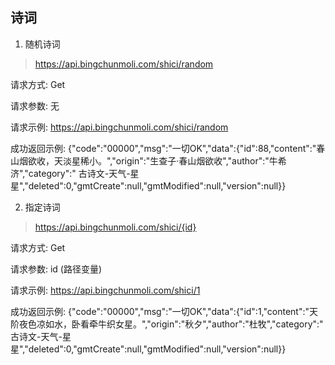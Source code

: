## 诗词

1. 随机诗词

> https://api.bingchunmoli.com/shici/random

请求方式: Get

请求参数: 无

请求示例:
https://api.bingchunmoli.com/shici/random

成功返回示例:
{"code":"00000","msg":"一切OK","data":{"id":88,"content":"春山烟欲收，天淡星稀小。","origin":"生查子·春山烟欲收","author":"牛希济","category":"
古诗文-天气-星星","deleted":0,"gmtCreate":null,"gmtModified":null,"version":null}}

2. 指定诗词

> https://api.bingchunmoli.com/shici/{id}

请求方式: Get

请求参数: id (路径变量)

请求示例:
https://api.bingchunmoli.com/shici/1

成功返回示例:
{"code":"00000","msg":"一切OK","data":{"id":1,"content":"天阶夜色凉如水，卧看牵牛织女星。","origin":"秋夕","author":"杜牧","category":"
古诗文-天气-星星","deleted":0,"gmtCreate":null,"gmtModified":null,"version":null}}